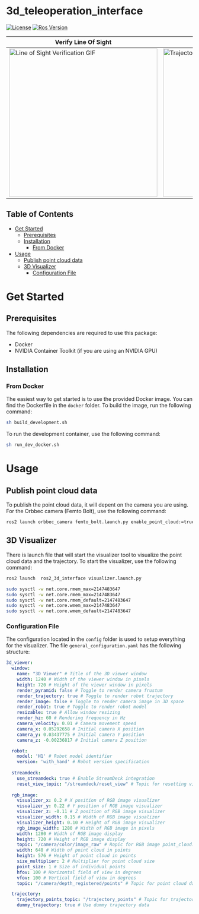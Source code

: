 # 3d_teleoperation_interface

[![License](https://img.shields.io/badge/License-BSD%203--Clause-blue.svg)](
https://opensource.org/licenses/BSD-3-Clause)
[![Ros Version](https://img.shields.io/badge/ROS2-Humble-green)](
https://docs.ros.org/en/humble/index.html)


| Verify Line Of Sight                                  | 3D Visualizer of the trajectory                     |
|-------------------------------------------------------|-----------------------------------------------------|
| <img src="https://github.com/hucebot/3d_teleoperation_interface/blob/dev/images/line_of_sight.gif" alt="Line of Sight Verification GIF" width="400"> | <img src="https://github.com/hucebot/3d_teleoperation_interface/blob/dev/images/trajectory_visualization.gif" alt="Trajectory Visualization GIF" width="400"> |


## Table of Contents
- [Get Started](#get-started)
  - [Prerequisites](#prerequisites)
  - [Installation](#installation)
    - [From Docker](#from-docker)
- [Usage](#usage)
    - [Publish point cloud data](#publish-point-cloud-data)
    - [3D Visualizer](#3d-visualizer)
        - [Configuration File](#configuration-file)

# Get Started

## Prerequisites

The following dependencies are required to use this package:
- Docker
- NVIDIA Container Toolkit (if you are using an NVIDIA GPU)

## Installation

### From Docker
The easiest way to get started is to use the provided Docker image. You can find the Dockerfile in the `docker` folder. To build the image, run the following command:

```bash
sh build_development.sh
```

To run the development container, use the following command:

```bash
sh run_dev_docker.sh
```

# Usage

## Publish point cloud data
To publish the point cloud data, it will depent on the camera you are using. For the Orbbec camera (Femto Bolt), use the following command:

```bash
ros2 launch orbbec_camera femto_bolt.launch.py enable_point_cloud:=true enable_colored_point_cloud:=true depth_width:=1024 depth_height:=1024 ir_width:=1024 ir_height:=1024 depth_fps:=15 ir_fps:=15
```

## 3D Visualizer
There is launch file that will start the visualizer tool to visualize the point cloud data and the trajectory. To start the visualizer, use the following command:

```bash
ros2 launch  ros2_3d_interface visualizer.launch.py
```

```bash
sudo sysctl -w net.core.rmem_max=2147483647
sudo sysctl -w net.core.rmem_max=2147483647
sudo sysctl -w net.core.rmem_default=2147483647
sudo sysctl -w net.core.wmem_max=2147483647
sudo sysctl -w net.core.wmem_default=2147483647
```

### Configuration File
The configuration located in the `config` folder is used to setup everything for the visualizer. The file `general_configuration.yaml` has the following structure:

```yaml
3d_viewer: 
  window:
    name: "3D Viewer" # Title of the 3D viewer window
    width: 1240 # Width of the viewer window in pixels
    height: 720 # Height of the viewer window in pixels
    render_pyramid: false # Toggle to render camera frustum
    render_trajectory: true # Toggle to render robot trajectory
    render_image: false # Toggle to render camera image in 3D space
    render_robot: true # Toggle to render robot model
    resizable: true # Allow window resizing
    render_hz: 60 # Rendering frequency in Hz
    camera_velocity: 0.01 # Camera movement speed
    camera_x: 0.05292658 # Initial camera X position
    camera_y: 0.03437775 # Initial camera Y position
    camera_z: -0.00236817 # Initial camera Z position 

  robot:
    model: 'H1' # Robot model identifier
    version: 'with_hand' # Robot version specification 
    
  streamdeck:
    use_streamdeck: true # Enable StreamDeck integration
    reset_view_topic: "/streamdeck/reset_view" # Topic for resetting view 
  
  rgb_image:
    visualizer_x: 0.2 # X position of RGB image visualizer
    visualizer_y: 0.22 # Y position of RGB image visualizer
    visualizer_z: -0.11 # Z position of RGB image visualizer
    visualizer_width: 0.15 # Width of RGB image visualizer
    visualizer_height: 0.10 # Height of RGB image visualizer
    rgb_image_width: 1280 # Width of RGB image in pixels
    width: 1280 # Width of RGB image display
    height: 720 # Height of RGB image display
    topic: "/camera/color/image_raw" # Ropic for RGB image point_cloud:
    width: 640 # Width of point cloud in points
    height: 576 # Height of point cloud in points
    size_multiplier: 2 # Multiplier for point cloud size
    point_size: 1 # Size of individual points
    hfov: 100 # Horizontal field of view in degrees
    vfov: 100 # Vertical field of view in degrees
    topic: "/camera/depth_registered/points" # Topic for point cloud data 

  trajectory:
    trajectory_points_topic: "/trajectory_points" # Topic for trajectory points
    dummy_trajectory: true # Use dummy trajectory data
```